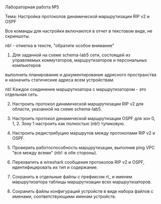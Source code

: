 Лабораторная работа №5

Тема: Настройка протоколов динамической маршрутизации RIP v2 и OSPF

Все команды для настройки включаются в отчет в текстовом виде, не скриншоты.

nb! - отметка в тексте, "обратите особое внимание"

1) Для заданной на схеме schema-lab5 сети, состоящей из управляемых коммутаторов, маршрутизаторов и персональных компьютеров

выполнить планирование и документирование адресного пространства и назначить статические адреса всем устройствам.

nb! Каждое соединение маршрутизатора с маршрутизатором - это отдельная сеть.

2) Настроить протокол динамической маршрутизации RIP v2 для области, указанной на схеме schema-lab5.

3) Настроить протокол динамической маршрутизации OSPF для зон 0, 1, 2. Зону 1 настроить как полностью (nb!) тупиковую.

4) Настроить редистрибуцию маршрутов между протоколами RIP v2 и OSPF.

5) Проверить работоспособность маршрутизации, выполнив ping VPC "все между всеми" (nb!: в обе стороны).

6) Перехватить в wireshark сообщения протоколов RIP v2 и OSPF, идентифицировать их тип и содержание.

7) Сохранить в отдельные файлы с префиксом rt_ и именем маршрутизатора таблицы маршрутизации всех маршрутизаторов.

8) Сохранить файлы конфигураций устройств в виде набора файлов с именами, соответствующими именам устройств.